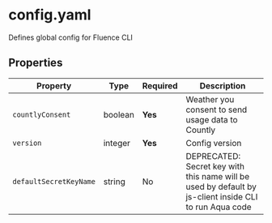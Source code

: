 # config.yaml

Defines global config for Fluence CLI

## Properties

| Property               | Type    | Required | Description                                                                                            |
|------------------------|---------|----------|--------------------------------------------------------------------------------------------------------|
| `countlyConsent`       | boolean | **Yes**  | Weather you consent to send usage data to Countly                                                      |
| `version`              | integer | **Yes**  | Config version                                                                                         |
| `defaultSecretKeyName` | string  | No       | DEPRECATED: Secret key with this name will be used by default by js-client inside CLI to run Aqua code |

